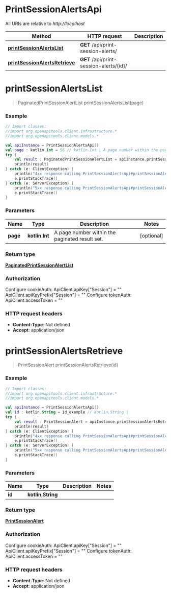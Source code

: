 # PrintSessionAlertsApi

All URIs are relative to *http://localhost*

Method | HTTP request | Description
------------- | ------------- | -------------
[**printSessionAlertsList**](PrintSessionAlertsApi.md#printSessionAlertsList) | **GET** /api/print-session-alerts/ | 
[**printSessionAlertsRetrieve**](PrintSessionAlertsApi.md#printSessionAlertsRetrieve) | **GET** /api/print-session-alerts/{id}/ | 


<a name="printSessionAlertsList"></a>
# **printSessionAlertsList**
> PaginatedPrintSessionAlertList printSessionAlertsList(page)



### Example
```kotlin
// Import classes:
//import org.openapitools.client.infrastructure.*
//import org.openapitools.client.models.*

val apiInstance = PrintSessionAlertsApi()
val page : kotlin.Int = 56 // kotlin.Int | A page number within the paginated result set.
try {
    val result : PaginatedPrintSessionAlertList = apiInstance.printSessionAlertsList(page)
    println(result)
} catch (e: ClientException) {
    println("4xx response calling PrintSessionAlertsApi#printSessionAlertsList")
    e.printStackTrace()
} catch (e: ServerException) {
    println("5xx response calling PrintSessionAlertsApi#printSessionAlertsList")
    e.printStackTrace()
}
```

### Parameters

Name | Type | Description  | Notes
------------- | ------------- | ------------- | -------------
 **page** | **kotlin.Int**| A page number within the paginated result set. | [optional]

### Return type

[**PaginatedPrintSessionAlertList**](PaginatedPrintSessionAlertList.md)

### Authorization


Configure cookieAuth:
    ApiClient.apiKey["Session"] = ""
    ApiClient.apiKeyPrefix["Session"] = ""
Configure tokenAuth:
    ApiClient.accessToken = ""

### HTTP request headers

 - **Content-Type**: Not defined
 - **Accept**: application/json

<a name="printSessionAlertsRetrieve"></a>
# **printSessionAlertsRetrieve**
> PrintSessionAlert printSessionAlertsRetrieve(id)



### Example
```kotlin
// Import classes:
//import org.openapitools.client.infrastructure.*
//import org.openapitools.client.models.*

val apiInstance = PrintSessionAlertsApi()
val id : kotlin.String = id_example // kotlin.String | 
try {
    val result : PrintSessionAlert = apiInstance.printSessionAlertsRetrieve(id)
    println(result)
} catch (e: ClientException) {
    println("4xx response calling PrintSessionAlertsApi#printSessionAlertsRetrieve")
    e.printStackTrace()
} catch (e: ServerException) {
    println("5xx response calling PrintSessionAlertsApi#printSessionAlertsRetrieve")
    e.printStackTrace()
}
```

### Parameters

Name | Type | Description  | Notes
------------- | ------------- | ------------- | -------------
 **id** | **kotlin.String**|  |

### Return type

[**PrintSessionAlert**](PrintSessionAlert.md)

### Authorization


Configure cookieAuth:
    ApiClient.apiKey["Session"] = ""
    ApiClient.apiKeyPrefix["Session"] = ""
Configure tokenAuth:
    ApiClient.accessToken = ""

### HTTP request headers

 - **Content-Type**: Not defined
 - **Accept**: application/json

